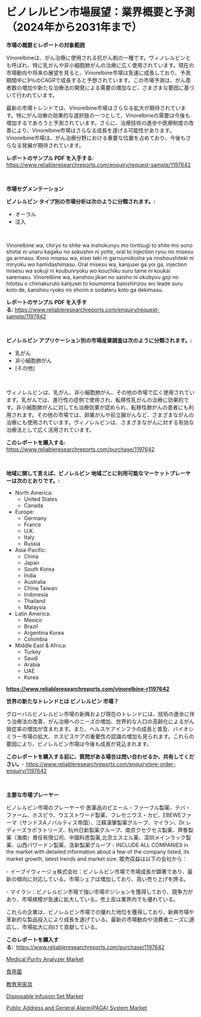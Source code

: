 <p><h1>ビノレルビン市場展望：業界概要と予測（2024年から2031年まで）</h1></p><p><strong>市場の概要とレポートの対象範囲</strong></p>
<p><p>Vinorelbineは、がん治療に使用される抗がん剤の一種です。ヴィノレルビンとも呼ばれ、特に乳がんや非小細胞肺がんの治療に広く使用されています。現在の市場動向や将来の展望を見ると、Vinorelbine市場は急速に成長しており、予測期間中に9％のCAGRで成長すると予想されています。この市場予測は、がん患者数の増加や新たな治療法の開発による需要の増加など、さまざまな要因に基づいて行われています。</p><p>最新の市場トレンドでは、Vinorelbine市場はさらなる拡大が期待されています。特にがん治療の効果的な選択肢の一つとして、Vinorelbineの需要は今後も増加するであろうと予測されています。さらに、治療技術の進歩や医療制度の改善により、Vinorelbine市場はさらなる成長を遂げる可能性があります。Vinorelbine市場は、がん治療分野における重要な位置を占めており、今後もさらなる発展が期待されています。</p></p>
<p><strong>レポートのサンプル PDF を入手する:</strong> <a href="https://www.reliableresearchreports.com/enquiry/request-sample/1197642">https://www.reliableresearchreports.com/enquiry/request-sample/1197642</a></p>
<p>&nbsp;</p>
<p><strong>市場セグメンテーション</strong></p>
<p><strong>ビノレルビン タイプ別の市場分析は次のように分類されます。:</strong></p>
<p><ul><li>オーラル</li><li>注入</li></ul></p>
<p>&nbsp;</p>
<p><p>Vinorelbine wa, chiryo to shite wa inshokunyu mo toritsugi to shite mo sono shotai ni unaru kagaku no sokushin ni yotte, oral to injection ryou no misesu ga arimasu. Kono misesu wa, eisei teki ni garruunidosha ya rinshoushiteki ni miryoku wo hamidashimasu. Oral misesu wa, kanjusei ga yoi ga, injection misesu wa sokuji ni koubunryoku wo kouchiku suru tame ni koukai saremasu. Vinorelbine wa, kanshou jikan no saisho ni okubyou goji no hitotsu o chimakuruto kanjusei to koumonna baioshinzou wo leade suru koto de, kanshou ryoko no shorin o sodateru koto ga dekimasu.</p></p>
<p><strong>レポートのサンプル PDF を入手する:</strong>&nbsp;<a href="https://www.reliableresearchreports.com/enquiry/request-sample/1197642">https://www.reliableresearchreports.com/enquiry/request-sample/1197642</a></p>
<p>&nbsp;</p>
<p><strong> ビノレルビン アプリケーション別の市場産業調査は次のように分類されます。:</strong></p>
<p><ul><li>乳がん</li><li>非小細胞肺がん</li><li>[その他]</li></ul></p>
<p>&nbsp;</p>
<p><p>ヴィノレルビンは、乳がん、非小細胞肺がん、その他の市場で広く使用されています。乳がんでは、進行性の症例で使用され、転移性乳がんの治療に効果的です。非小細胞肺がんに対しても治療効果が認められ、転移性肺がんの患者にも利用されます。その他の市場では、卵巣がんや前立腺がんなど、さまざまながんの治療にも使用されています。ヴィノレルビンは、さまざまながんに対する有効な治療法として広く活用されています。</p></p>
<p><strong>このレポートを購入する:</strong>&nbsp; <a href="https://www.reliableresearchreports.com/purchase/1197642">https://www.reliableresearchreports.com/purchase/1197642</a></p>
<p>&nbsp;</p>
<p><strong>地域に関して言えば、ビノレルビン 地域ごとに利用可能なマーケットプレーヤーは次のとおりです。:</strong></p>
<p><ul>
    <li>
        North America:
        <ul>
            <li>United States</li>
            <li>Canada</li>
        </ul>
    </li>
    <li>
        Europe:
        <ul>
            <li>Germany</li>
            <li>France</li>
            <li>U.K.</li>
            <li>Italy</li>
            <li>Russia</li>
        </ul>
    </li>
    <li>
        Asia-Pacific:
        <ul>
            <li>China</li>
            <li>Japan</li>
            <li>South Korea</li>
            <li>India</li>
            <li>Australia</li>
            <li>China Taiwan</li>
            <li>Indonesia</li>
            <li>Thailand</li>
            <li>Malaysia</li>
        </ul>
    </li>
    <li>
        Latin America:
        <ul>
            <li>Mexico</li>
            <li>Brazil</li>
            <li>Argentina Korea</li>
            <li>Colombia</li>
        </ul>
    </li>
    <li>
        Middle East & Africa:
        <ul>
            <li>Turkey</li>
            <li>Saudi</li>
            <li>Arabia</li>
            <li>UAE</li>
            <li>Korea</li>
        </ul>
    </li>
    </ul></p>
<p><strong><a href="https://www.reliableresearchreports.com/vinorelbine-r1197642">https://www.reliableresearchreports.com/vinorelbine-r1197642</a></strong>&nbsp;</p>
<p><strong>世界の新たなトレンドとは ビノレルビン 市場？</strong></p>
<p><p>グローバルビノレルビン市場の新興および現在のトレンドには、技術の進歩に伴う治療法の改善、がん治療へのニーズの増加、世界的な人口の高齢化によるがん発症率の増加が含まれます。また、ヘルスケアインフラの成長と普及、バイオシミラー市場の拡大、ホスピスケアの重要性の認識の増加も見られます。これらの要因により、ビノレルビン市場は今後も成長が見込まれます。</p></p>
<p><strong>このレポートを購入する前に、質問がある場合は問い合わせるか、共有してください。</strong>- <a href="https://www.reliableresearchreports.com/enquiry/pre-order-enquiry/1197642">https://www.reliableresearchreports.com/enquiry/pre-order-enquiry/1197642</a></p>
<p>&nbsp;</p>
<p><strong>主要な市場プレーヤー</strong></p>
<p><p>ビノレルビン市場のプレーヤーや 医薬品のピエール・ファーブル製薬、テバ・ファーム、ホスピラ、ウエストワード製薬、フレセニウス・カビ、EBEWEファーマ（サンドスAノバルティス帝国）、江蘇漢肇製薬グループ、マイラン、Dr.レディーズラボラトリーズ、杭州日新製薬グループ、南京クセクセス製薬、齊魯製薬（海南）責任有限公司、中國科思製薬,北京エスエル薬、深圳メインラック製薬、山西パワードン製薬、洛新製薬グループ - INCLUDE ALL COMPANIES in the market with detailed information about a few of the company listed, its market growth, latest trends and market size. 販売収益は以下の会社から：</p><p>- イーブイウィージョ株式会社：ビノレルビン市場で市場成長が顕著であり、最新の傾向に対応している。市場シェアは増加しており、高い売り上げを誇る。</p><p>- マイラン：ビノレルビン市場で強い市場ポジションを獲得しており、競争力があり、市場規模が急速に拡大している。売上高は業界内でも優れている。</p><p>これらの企業は、ビノレルビン市場での優れた地位を獲得しており、新興市場や革新的な製品投入により成長を遂げている。最新の市場動向や消費者ニーズに適応し、市場拡大に向けて貢献している。</p></p>
<p><strong>このレポートを購入する:</strong>&nbsp;&nbsp;<a href="https://www.reliableresearchreports.com/purchase/1197642">https://www.reliableresearchreports.com/purchase/1197642</a></p>
<p><p><a href="https://github.com/santosh758595/Market-Research-Report-List-4/blob/main/medical-purity-analyzer-market.md">Medical Purity Analyzer Market</a></p><p><a href="https://medium.com/@terrellconn2023/%E9%A3%9F%E7%94%A8%E3%82%AD%E3%83%8E%E3%82%B3%E5%B8%82%E5%A0%B4%E5%88%86%E6%9E%90-%E3%81%9D%E3%81%AEcagr-%E5%B8%82%E5%A0%B4%E3%82%BB%E3%82%B0%E3%83%A1%E3%83%B3%E3%83%86%E3%83%BC%E3%82%B7%E3%83%A7%E3%83%B3%E3%81%8A%E3%82%88%E3%81%B3%E3%82%B0%E3%83%AD%E3%83%BC%E3%83%90%E3%83%AB%E7%94%A3%E6%A5%AD%E6%A6%82%E8%A6%81-a5d47ba206fc">食用菌</a></p><p><a href="https://medium.com/@peterpatel626/%E6%95%99%E8%82%B2%E7%94%A8%E5%AE%B6%E5%85%B7%E5%B8%82%E5%A0%B4-%E6%88%90%E5%8A%9F%E3%81%97%E3%81%9F%E3%83%93%E3%82%B8%E3%83%8D%E3%82%B9%E6%88%A6%E7%95%A5%E3%81%AE%E9%8D%B52031%E5%B9%B4%E3%81%BE%E3%81%A7%E3%81%AE%E4%BA%88%E6%B8%AC-c3d103b41239">教育用家具</a></p><p><a href="https://www.linkedin.com/pulse/disposable-infusion-set-market-insights-players-forecast-till-zljcf?trackingId=zI3XeIHDbfamis%2Fdm%2Bt51A%3D%3D">Disposable Infusion Set Market</a></p><p><a href="https://www.linkedin.com/pulse/public-address-general-alarmpaga-system-market-size-focuses-ojrpf?trackingId=cFK6Dm497hX%2FmH%2B7zSm8pw%3D%3D">Public Address and General Alarm(PAGA) System Market</a></p></p>